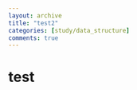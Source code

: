 ```yaml
---
layout: archive  
title: "test2"  
categories: [study/data_structure]  
comments: true  
---
```


# test
